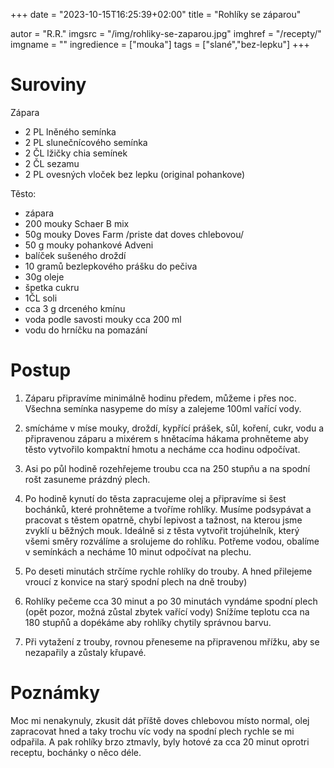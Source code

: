 +++
date = "2023-10-15T16:25:39+02:00"
title = "Rohlíky se záparou"

autor = "R.R."
imgsrc = "/img/rohliky-se-zaparou.jpg"
imghref = "/recepty/"
imgname = ""
ingredience = ["mouka"]
tags = ["slané","bez-lepku"]
+++

# Suroviny 
Zápara
- 2 PL lněného semínka
- 2 PL slunečnícového semínka
- 2 ČL lžičky chia semínek
- 2 ČL sezamu
- 2 PL ovesných vloček bez lepku (original pohankove)


Těsto:
- zápara
- 200 mouky Schaer B mix
- 50g mouky Doves Farm /priste dat doves chlebovou/
- 50 g mouky pohankové Adveni
- balíček sušeného droždí
- 10 gramů bezlepkového prášku do pečiva
- 30g oleje
- špetka cukru
- 1ČL soli
- cca 3 g drceného kmínu
- voda podle savosti mouky cca 200 ml
- vodu do hrníčku na pomazání

# Postup

1. Záparu připravíme minimálně hodinu předem, můžeme i přes noc. Všechna semínka nasypeme do mísy a zalejeme 100ml vařící vody.
2. smícháme v míse mouky, droždí, kypřící prášek, sůl, koření, cukr, vodu a připravenou záparu a mixérem s hnětacíma hákama prohněteme aby těsto vytvořilo kompaktní hmotu a necháme cca hodinu odpočívat. 
3. Asi po půl hodině rozehřejeme troubu cca na 250 stupňu a na spodní rošt zasuneme prázdný plech.
4. Po hodině kynutí do těsta zapracujeme olej a připravíme si šest bochánků, které prohněteme a tvoříme rohlíky. Musíme podsypávat a pracovat s těstem opatrně, chybí lepivost a tažnost, na kterou jsme zvyklí u běžných mouk. Ideálně si z těsta vytvořit trojúhelník, který všemi směry rozválíme a srolujeme do rohlíku. Potřeme vodou, obalíme v semínkách a necháme 10 minut odpočívat na plechu.

5. Po deseti minutách strčíme rychle rohlíky do trouby. A hned přilejeme vroucí z konvice  na starý spodní plech na dně trouby)
6. Rohlíky pečeme cca 30 minut a po 30 minutách vyndáme spodní plech (opět pozor, možná zůstal zbytek vařící vody)
Snížíme teplotu cca na 180 stupňů a dopékáme aby rohlíky chytily správnou barvu.
7. Při vytažení z trouby, rovnou přeneseme na připravenou mřížku, aby se nezapařily a zůstaly křupavé.



# Poznámky
Moc mi nenakynuly, zkusit dát příště doves chlebovou místo normal, olej zapracovat hned a taky trochu víc vody na spodní plech rychle se mi odpařila. A pak rohlíky brzo ztmavly, byly hotové za cca 20 minut oprotri receptu, bochánky o něco déle.


<!--
-->
